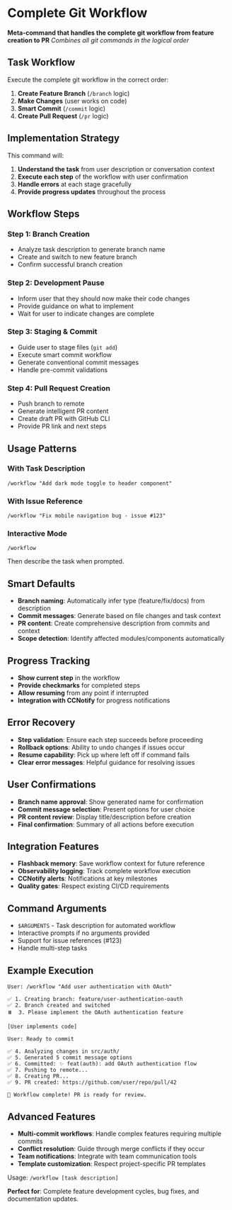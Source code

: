 # Complete Git Workflow

**Meta-command that handles the complete git workflow from feature creation to PR**
*Combines all git commands in the logical order*

## Task Workflow
Execute the complete git workflow in the correct order:
1. **Create Feature Branch** (`/branch` logic)
2. **Make Changes** (user works on code)
3. **Smart Commit** (`/commit` logic)  
4. **Create Pull Request** (`/pr` logic)

## Implementation Strategy
This command will:
1. **Understand the task** from user description or conversation context
2. **Execute each step** of the workflow with user confirmation
3. **Handle errors** at each stage gracefully
4. **Provide progress updates** throughout the process

## Workflow Steps

### Step 1: Branch Creation
- Analyze task description to generate branch name
- Create and switch to new feature branch
- Confirm successful branch creation

### Step 2: Development Pause
- Inform user that they should now make their code changes
- Provide guidance on what to implement
- Wait for user to indicate changes are complete

### Step 3: Staging & Commit
- Guide user to stage files (`git add`)
- Execute smart commit workflow
- Generate conventional commit messages
- Handle pre-commit validations

### Step 4: Pull Request Creation
- Push branch to remote
- Generate intelligent PR content
- Create draft PR with GitHub CLI
- Provide PR link and next steps

## Usage Patterns

### With Task Description
```
/workflow "Add dark mode toggle to header component"
```

### With Issue Reference  
```
/workflow "Fix mobile navigation bug - issue #123"
```

### Interactive Mode
```
/workflow
```
Then describe the task when prompted.

## Smart Defaults
- **Branch naming**: Automatically infer type (feature/fix/docs) from description
- **Commit messages**: Generate based on file changes and task context
- **PR content**: Create comprehensive description from commits and context
- **Scope detection**: Identify affected modules/components automatically

## Progress Tracking
- **Show current step** in the workflow
- **Provide checkmarks** for completed steps
- **Allow resuming** from any point if interrupted
- **Integration with CCNotify** for progress notifications

## Error Recovery
- **Step validation**: Ensure each step succeeds before proceeding
- **Rollback options**: Ability to undo changes if issues occur
- **Resume capability**: Pick up where left off if command fails
- **Clear error messages**: Helpful guidance for resolving issues

## User Confirmations
- **Branch name approval**: Show generated name for confirmation
- **Commit message selection**: Present options for user choice
- **PR content review**: Display title/description before creation
- **Final confirmation**: Summary of all actions before execution

## Integration Features
- **Flashback memory**: Save workflow context for future reference
- **Observability logging**: Track complete workflow execution
- **CCNotify alerts**: Notifications at key milestones
- **Quality gates**: Respect existing CI/CD requirements

## Command Arguments
- `$ARGUMENTS` - Task description for automated workflow
- Interactive prompts if no arguments provided
- Support for issue references (#123)
- Handle multi-step tasks

## Example Execution
```
User: /workflow "Add user authentication with OAuth"

✅ 1. Creating branch: feature/user-authentication-oauth
✅ 2. Branch created and switched
⏸️  3. Please implement the OAuth authentication feature
   
[User implements code]

User: Ready to commit

✅ 4. Analyzing changes in src/auth/
✅ 5. Generated 5 commit message options
✅ 6. Committed: ✨ feat(auth): add OAuth authentication flow
✅ 7. Pushing to remote...
✅ 8. Creating PR...
✅ 9. PR created: https://github.com/user/repo/pull/42

🎉 Workflow complete! PR is ready for review.
```

## Advanced Features
- **Multi-commit workflows**: Handle complex features requiring multiple commits
- **Conflict resolution**: Guide through merge conflicts if they occur  
- **Team notifications**: Integrate with team communication tools
- **Template customization**: Respect project-specific PR templates

Usage: `/workflow [task description]`

**Perfect for**: Complete feature development cycles, bug fixes, and documentation updates.